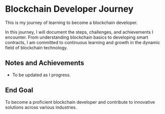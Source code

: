 # Blockchain Developer Journey

This is my journey of learning to become a blockchain developer.

In this journey, I will document the steps, challenges, and achievements I encounter. From understanding blockchain basics to developing smart contracts, I am committed to continuous learning and growth in the dynamic field of blockchain technology.

## Notes and Achievements
- To be updated as I progress.

## End Goal
To become a proficient blockchain developer and contribute to innovative solutions across various industries.
